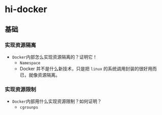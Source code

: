 # hi-docker

## 基础

### 实现资源隔离

- `Docker`内部怎么实现资源隔离的？证明它！
  - `Namespace`
  - Docker 并不是什么新技术，只是把 `linux` 的系统调用封装的很好用而已，就像资源隔离。

### 实现资源限制

- `Docker`内部用什么实现资源限制？如何证明？
  - `cgrounps`
